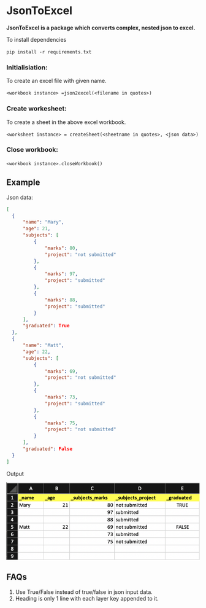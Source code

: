 # JsonToExcel

**JsonToExcel is a package which converts complex, nested json to excel.**

To install dependencies

`pip install -r requirements.txt`

### Initialisiation:
  To create an excel file with given name.

  `<workbook instance> =json2excel(<filename in quotes>)`

### Create workesheet:
  To create a sheet in the above excel workbook.

  `<worksheet instance> = createSheet(<sheetname in quotes>, <json data>)`

### Close workbook:
  `<workbook instance>.closeWorkbook()`

## Example
  Json data:

  ```json
  [
    {
        "name": "Mary",
        "age": 21,
        "subjects": [
            {
                "marks": 80,
                "project": "not submitted"
            },
            {
                "marks": 97,
                "project": "submitted"
            },
            {
                "marks": 88,
                "project": "submitted"
            }
        ],
        "graduated": True
    },
    {
        "name": "Matt",
        "age": 22,
        "subjects": [
            {
                "marks": 69,
                "project": "not submitted"
            },
            {
                "marks": 73,
                "project": "submitted"
            },
            {
                "marks": 75,
                "project": "not submitted"
            }
        ],
        "graduated": False
    }
]
```

Output

![alt text](https://github.com/akritianand/JsonToExcel/blob/master/SampleOutput.png "Output")

## FAQs

1. Use True/False instead of true/false in json input data.
2. Heading is only 1 line with each layer key appended to it.

